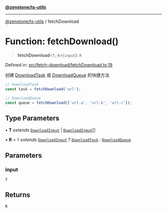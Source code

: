 [**@zenstone/ts-utils**](../README.md)

***

[@zenstone/ts-utils](../globals.md) / fetchDownload

# Function: fetchDownload()

> **fetchDownload**\<`T`, `R`\>(`input`): `R`

Defined in: [src/fetch-download/fetchDownload.ts:18](https://github.com/janpoem/ts-utils/blob/dd074ed257fa79d98e072518ca260e5de071ed30/src/fetch-download/fetchDownload.ts#L18)

创建 [DownloadTask](../classes/DownloadTask.md) 或 [DownloadQueue](../classes/DownloadQueue.md) 的快捷方法

```ts
// DownloadTask
const task = fetchDownload('url');

// DownloadQueue
const queue = fetchDownload(['url-a', 'url-b', 'url-c']);
```

## Type Parameters

• **T** *extends* [`DownloadInput`](../type-aliases/DownloadInput.md) \| [`DownloadInput`](../type-aliases/DownloadInput.md)[]

• **R** = `T` *extends* [`DownloadInput`](../type-aliases/DownloadInput.md) ? [`DownloadTask`](../classes/DownloadTask.md) : [`DownloadQueue`](../classes/DownloadQueue.md)

## Parameters

### input

`T`

## Returns

`R`
